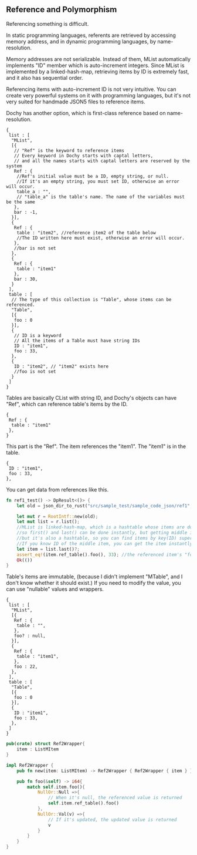 ## Reference and Polymorphism

Referencing something is difficult. 

In static programming languages, referents are retrieved by accessing memory address,
and in dynamic programming languages, by name-resolution.

Memory addresses are not serializable. 
Instead of them, MList automatically implements "ID" member which is auto-increment integers.
Since MList is implemented by a linked-hash-map, retrieving items by ID is extremely fast,
and it also has sequential order.

Referencing items with auto-increment ID is not very intuitive.
You can create very powerful systems on it with programming languages, 
but it's not very suited for handmade JSON5 files to reference items.

Dochy has another option, which is first-class reference based on name-resolution.
```
{
 list : [
  "MList",
  [{
   // "Ref" is the keyword to reference items
   // Every keyword in Dochy starts with captal letters,
   // and all the names starts with captal letters are reserved by the system
   Ref : {
    //Ref's initial value must be a ID, empty string, or null.
    //If it's an empty string, you must set ID, otherwise an error will occur.
    table_a : "", 
    // "table_a" is the table's name. The name of the variables must be the same
   },
   bar : -1,
  }],
  {
   Ref : {
    table : "item2", //reference item2 of the table below
    //The ID written here must exist, otherwise an error will occur.
   },
   //bar is not set
  },
  {
   Ref : {
    table : "item1"
   },
   bar : 30,
  }
 ],
 table : [
  // The type of this collection is "Table", whose items can be referenced. 
  "Table",
  [{
   foo : 0
  }],
  {
   // ID is a keyword
   // All the items of a Table must have string IDs 
   ID : "item1",
   foo : 33,
  },
  {
   ID : "item2", // "item2" exists here
   //foo is not set
  }
 ]
}
```
Tables are basically CList with string ID, 
and Dochy's objects can have "Ref", which can reference table's items by the ID.
```
{
 Ref : {
  table : "item1"
 },
}
```
This part is the "Ref". The item references the "item1".
The "item1" is in the table.
```
{
 ID : "item1",
 foo : 33,
},
```
You can get data from references like this.
```Rust
fn ref1_test() -> DpResult<()> {
    let old = json_dir_to_rust("src/sample_test/sample_code_json/ref1", true)?;

    let mut r = RootIntf::new(old);
    let mut list = r.list();
    //MList is linked-hash-map, which is a hashtable whose items are doubly-linked-list-node,
    //so first() and last() can be done instantly, but getting middle items are slow because it is a linked-list,
    //but it's also a hashtable, so you can find items by key(ID) super fast.
    //If you know ID of the middle item, you can get the item instantly.
    let item = list.last()?;
    assert_eq!(item.ref_table().foo(), 33); //the referenced item's "foo" is 33
    Ok(())
}
```
Table's items are immutable, (because I didn't implement "MTable", and I don't know whether it should exist.)
If you need to modify the value, you can use "nullable" values and wrappers.
```
{
 list : [
  "MList",
  [{
   Ref : {
    table : "", 
   },
   foo? : null,
  }],
  {
   Ref : {
    table : "item1", 
   },
   foo : 22,
  },
 ],
 table : [
  "Table",
  [{
   foo : 0
  }],
  {
   ID : "item1",
   foo : 33,
  },
 ]
}
```

```Rust
pub(crate) struct Ref2Wrapper{
    item : ListMItem
}

impl Ref2Wrapper {
    pub fn new(item: ListMItem) -> Ref2Wrapper { Ref2Wrapper { item } }

    pub fn foo(&self) -> i64{
        match self.item.foo(){
            NullOr::Null =>{
                // When it's null, the referenced value is returned
                self.item.ref_table().foo()
            },
            NullOr::Val(v) =>{
                // If it's updated, the updated value is returned
                v
            }
        }
    }
}
```